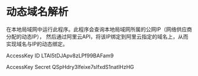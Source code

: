 # 动态域名解析

在本地局域网中运行此程序。此程序会查询本地局域网所属的公网IP（网络供应商分配的动态IP）， 然后通过阿里云API，将该IP绑定到阿里云指定的域名上，从而实现域名与IP的动态绑定。



AccessKey ID
LTAI5tDJApv8zLPf99BAFam9

AccessKey Secret
QSpHdry3lfeixe7sIfxdS1natlHzHG

